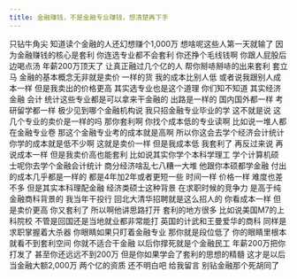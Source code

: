 ```yaml
---
title: 金融赚钱，不是金融专业赚钱，想清楚再下手
---
```

只钻牛角尖
知道读个金融的人还幻想赚个1,000万
想啥呢这些人第一天就输了
因为金融赚钱的核心是套利
你连选专业都不会套利
你还挣个毛线钱啊
你跟人屁股后边喝点汤
年薪200万顶天了
让真正融过几个亿的人
帮你掰哧掰哧的出来套利
套立马
金融的基本概念无非就是卖价
一样的货
我的成本比别人低
或者说我跟别人成本一样
但是我卖出的价格更高
其实选专业也是这个道理
你们知不知道
其实经济金融
会计
统计这些专业都是可以拿来干金融的
出路是一样的
国内国外都一样
考研留学都一样
极少见到哪个金融机构说
我只招金融专业毕业的学
这不就是说
这几个专业的卖价是一样的吗
那你套利啊
你找个成本低的专业读啊
比如说一堆人都在金融专业卷
那这个金融专业考的成本就是高啊
所以你这会去学个经济会计统计
你学的成本就是低不少啊
这就是卖价一样
但是我成本低
我套利了
再反过来说
再说成本一样
但是我卖价高也能套利
比如说其实你学个本科学理工
学个计算机硕
士呢你去学个金融会计统计
商分经济啥乱七八糟一大堆
他跟你本硕都学金融
付出的成本几乎都是一样的
都是4年加2年或者更短一些
时间一样
价格一样
难度也差不多
但是其实本科理配金融
经济类硕士这种背景
在求职时候的竞争力
是高于纯金融商科背景的
我当年干投行
回北大清华招聘就是这么招人的
你看成本一样
但是卖价更高
你又套利了
所以啊他讲思路打开
套利的地方很多
比如说美国M7的上科院校
不管是回国还是当地就业都非常能打
英国的计武和王曼爱华的商科
同样是求职掌握着大杀器
你眼睛如果只盯着金融专业
那你就是段位低了
你的眼睛里根本就看不到套利空间
你就不适合干金融
以后你撑死就是个金融民工
年薪200万把你打发了
甚至你还远远不到200万
但是你如果学会了套利的思想的精髓
这才是以后当金融大额2,000万
两个亿的资质
还不明白吧
给我留言
别钻金融那个死胡同了
